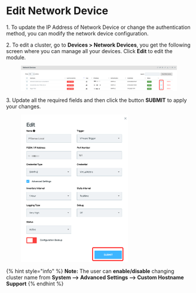 # Edit Network Device

1\.      To update the IP Address of Network Device or change the authentication method, you can modify the network device configuration.

2\.      To edit a cluster, go to **Devices > Network Devices**, you get the following screen where you can manage all your devices. Click **Edit** to edit the module.

<figure><img src="../../../.gitbook/assets/image (408).png" alt=""><figcaption></figcaption></figure>

3\.      Update all the required fields and then click the button **SUBMIT** to apply your changes.&#x20;

<div align="left">

<figure><img src="../../../.gitbook/assets/image (409).png" alt="" width="291"><figcaption></figcaption></figure>

</div>

{% hint style="info" %}
**Note:** The user can **enable/disable** changing cluster name from **System --> Advanced Settings --> Custom Hostname Support**
{% endhint %}
